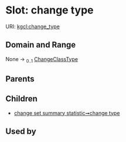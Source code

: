 
# Slot: change type




URI: [kgcl:change_type](http://w3id.org/kgcl/change_type)


## Domain and Range

None &#8594;  <sub>0..1</sub> [ChangeClassType](types/ChangeClassType.md)

## Parents


## Children

 *  [change set summary statistic➞change type](change_set_summary_statistic_change_type.md)

## Used by


